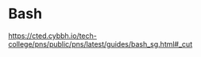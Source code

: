 # Bash  
https://cted.cybbh.io/tech-college/pns/public/pns/latest/guides/bash_sg.html#_cut
      
      

